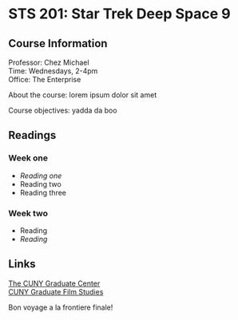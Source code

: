 # STS 201: Star Trek Deep Space 9
## **Course Information**
Professor: Chez Michael\
Time: Wednesdays, 2-4pm  
Office: The Enterprise

About the course: lorem ipsum dolor sit amet

Course objectives: yadda da boo 
## Readings
### Week one
- *Reading one*
- Reading two
- Reading three
### Week two
- Reading
- *Reading*
## Links
[The CUNY Graduate Center](gc.cuny.edu/Home)  
[CUNY Graduate Film Studies](https://www.gc.cuny.edu/Page-Elements/Academics-Research-Centers-Initiatives/Certificate-Programs/Film-Studies)  

Bon voyage a la frontiere finale!